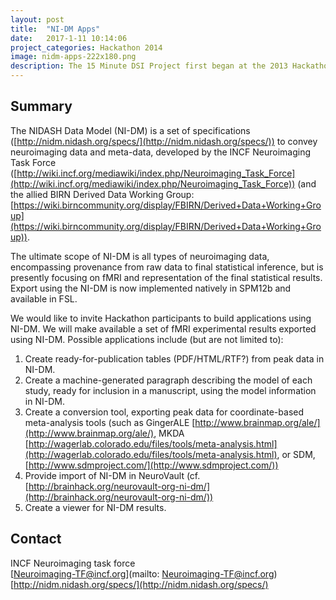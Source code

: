 ```yaml
---
layout: post
title:  "NI-DM Apps"
date:   2017-1-11 10:14:06
project_categories: Hackathon 2014
image: nidm-apps-222x180.png
description: The 15 Minute DSI Project first began at the 2013 Hackathon in Paris, France.
---
```

## Summary
The NIDASH Data Model (NI-DM) is a set of specifications ([http://nidm.nidash.org/specs/](http://nidm.nidash.org/specs/)) to convey neuroimaging  data and meta-data, developed by the INCF Neuroimaging Task Force  ([http://wiki.incf.org/mediawiki/index.php/Neuroimaging_Task_Force](http://wiki.incf.org/mediawiki/index.php/Neuroimaging_Task_Force)) (and the allied BIRN Derived Data Working Group: [https://wiki.birncommunity.org/display/FBIRN/Derived+Data+Working+Group](https://wiki.birncommunity.org/display/FBIRN/Derived+Data+Working+Group)).

The ultimate scope of NI-DM is all types of neuroimaging data, encompassing provenance from raw data to final statistical inference, but is presently focusing on fMRI and representation of the final statistical results. Export using the NI-DM is now implemented natively in SPM12b and available in FSL.

We would like to invite Hackathon participants to build applications using NI-DM. We will make available a set of fMRI experimental results exported using NI-DM. Possible applications include (but are not limited to):

1. Create ready-for-publication tables (PDF/HTML/RTF?) from peak data in NI-DM.
2. Create a machine-generated paragraph describing the model of each study, ready for inclusion in a manuscript, using the model information in NI-DM.
3. Create a conversion tool, exporting peak data for coordinate-based meta-analysis tools (such as GingerALE [http://www.brainmap.org/ale/](http://www.brainmap.org/ale/), MKDA [http://wagerlab.colorado.edu/files/tools/meta-analysis.html](http://wagerlab.colorado.edu/files/tools/meta-analysis.html), or SDM, [http://www.sdmproject.com/](http://www.sdmproject.com/))
4. Provide import of NI-DM in NeuroVault (cf. [http://brainhack.org/neurovault-org-ni-dm/](http://brainhack.org/neurovault-org-ni-dm/))
5. Create a viewer for NI-DM results.


## Contact  
INCF Neuroimaging task force  
[Neuroimaging-TF@incf.org](mailto: Neuroimaging-TF@incf.org)  
[http://nidm.nidash.org/specs/](http://nidm.nidash.org/specs/)  
